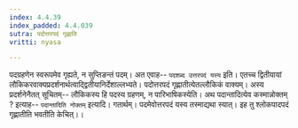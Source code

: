 ```yaml
---
index: 4.4.39
index_padded: 4.4.039
sutra: पदोत्तरपदं गृह्णाति
vritti: nyasa

---
```

पदग्रहणेन स्वरूपमेव गृह्यते, न सुप्तिङन्तं पदम्। अत एवाह-- `पदशब्द उत्तरपदं यस्य` इति। एतच्च द्वितीयायां लौकिकरवाक्यप्रदर्शनार्थत्वाद्द्वितीयानिर्देशाल्लभ्यते। पदोत्तरपदं गृह्णातीत्येतल्लौकिकं वाक्यम्। अस्य प्रदर्शनेनैतत् सूचितम्-- लौकिकस्य हि पदस्य ग्रहणम्, न पारिभाषिकस्येति।
अथ पदान्तादित्येव कस्मान्नोक्तम् ? इत्याह-- `पदान्तादिति नोक्तम्` इत्यादि। गतार्थम्। पदमेवोत्तरपदं यस्य तस्माद्यथा स्यात्। इह तु श्लोकपादपदं गृह्णातीति भवतीति केचित्।।